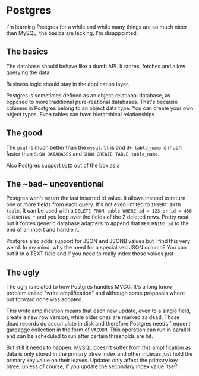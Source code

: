 <!-- tags: databases -->
<!-- title: Databases -->

# Postgres

<!-- START TAGS --><!-- END TAGS -->

I'm learning Postgres for a while and while many things are so much
nicer than MySQL, the basics are lacking. I'm disappointed.


## The basics

The database should behave like a dumb API. It stores, fetches and
allow querying the data.

Business logic should stay in the application layer.

Postgres is sometimes defined as an object-relational database, as
opposed to more traditional pure-reational databases. That's because
columns in Postgres belong to an object data type. You can create your
own object types. Even tables can have hierarchical relationships


## The good

The `psql` is much better than the `mysql`. `\l` is and `d+ table_name`
is much faster than `SHOW DATABASES` and `SHOW CREATE TABLE table_name`.

Also Postgres support `UUID` out of the box as a


## The ~bad~ uncoventional

Postgres won't return the last inserted id value. It allows instead to
return one or more fields from each query. It's not even limited to
`INSERT INTO table`. It can be used with a
`DELETE FROM table WHERE id = 123 or id = 456 RETURNING *` and you
loop over the fields of the 2 deleted rows. Pretty neat but it forces
generic database adapters to append that `RETURNING id` to the end of
an insert and handle it.

Postgres also adds support for JSON and JSONB values but I find this
very weird. In my mind, why the need for a specialised JSON column?
You can put it in a TEXT field and if you need to really index those
values just 


## The ugly

The ugly is related to how Postgres handles MVCC. It's a long know
problem called "write amplification" and although some proposals where
put forward none was adopted.

This write amplification means that each new update, even to a single
field, create a new row version, while older ones are marked as dead.
Those dead records do accumulate in disk and therefore Postgres needs
frequent garbagge collection in the form of `VACUUM`. This operation
can run in parallel and can be scheduled to run after certain
thresholds are hit.

But still it needs to happen. MySQL doesn't suffer from this
amplification as data is only stored in the primary btree index and
other indexes just hold the primary key value on their leaves. Updates
only affect the primary key btree, unless of course, if you update the
secondary index value itself.



<!-- START FOOTER --><!-- END FOOTER -->
